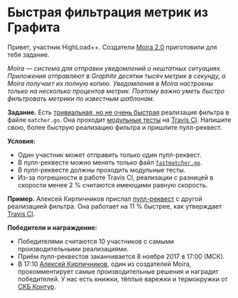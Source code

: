# Быстрая фильтрация метрик из Графита

Привет, участник HighLoad++. Создатели [Moira 2.0](https://github.com/moira-alert) приготовили для тебя задание.

*Moira — система для отправки уведомлений о нештатных ситуациях. Приложения отправляют в Graphite десятки тысяч метрик в секунду, а Moira получает их полную копию. Уведомления в Moira настроены только на несколько процентов метрик. Поэтому важно уметь быстро фильтровать метрики по известным шаблонам.*

**Задание.** Есть [тривиальная, но не очень быстрая](https://github.com/skbkontur/highload-2017-quiz/blob/master/matcher.go) реализация фильтра в файле `matcher.go`. Она проходит [модульные тесты](https://github.com/skbkontur/highload-2017-quiz/blob/master/matcher_test.go) на [Travis CI](https://travis-ci.org/skbkontur/highload-2017-quiz/jobs/298133612). Напишите свою, более быструю реализацию фильтра и пришлите пулл-реквест.

**Условия:**
* Один участник может отправить только один пулл-реквест.
* В пулл-реквесте можно менять только файл [`fastmatcher.go`](https://github.com/skbkontur/highload-2017-quiz/blob/master/fastmatcher.go).
* В пулл-реквесте должны проходить модульные тесты.
* Из-за погрешности в работе Travis CI, реализации с разницей в скорости менее 2 % считаются имеющими равную скорость.

**Пример.** Алексей Кирпичников прислал [пулл-реквест](https://github.com/skbkontur/highload-2017-quiz/pull/1) с другой реализацией фильтра. Она работает на 11 % быстрее, как утверждает [Travis CI](https://travis-ci.org/skbkontur/highload-2017-quiz/builds/298137816).

**Победители и награждение:**
* Победителями считаются 10 участников с самыми производительными реализациями.
* Приём пулл-реквестов заканчивается 8 ноября 2017 в 17:00 (МСК).
* В 17:10 [Алексей Кирпичников](https://github.com/beevee/), один из создателей Moira, прокомментирует самые производительные решения и наградит победителей. У нас есть книжки, тёплые варежки и термокружки от [СКБ Контур](https://github.com/skbkontur).
